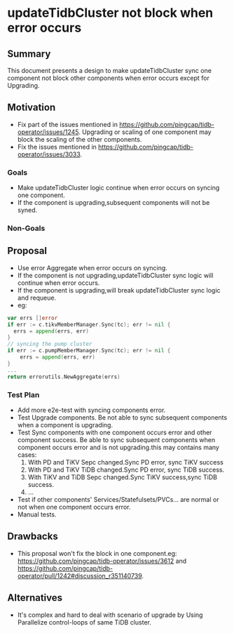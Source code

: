 # updateTidbCluster not block when error occurs

## Summary

This document presents a design to make updateTidbCluster sync one component not block other components when error occurs except for Upgrading.

## Motivation

- Fix part of the issues mentioned in <https://github.com/pingcap/tidb-operator/issues/1245>. Upgrading or scaling of one component may block the scaling of the other components.  
- Fix the issues mentioned in <https://github.com/pingcap/tidb-operator/issues/3033>.

### Goals

* Make updateTidbCluster logic continue when error occurs on syncing one component.
* If the component is upgrading,subsequent components will not be syned.

### Non-Goals

## Proposal

- Use error Aggregate when error occurs on syncing.
- If the component is not upgrading,updateTidbCluster sync logic will continue when error occurs.
- If the component is upgrading,will break updateTidbCluster sync logic and requeue.
- eg:

```Go
var errs []error
if err := c.tikvMemberManager.Sync(tc); err != nil {
  errs = append(errs, err)
}
// syncing the pump cluster
if err := c.pumpMemberManager.Sync(tc); err != nil {
    errs = append(errs, err)
}
...
return errorutils.NewAggregate(errs)
```

### Test Plan

- Add more e2e-test with syncing components error.
- Test Upgrade components. Be not able to sync subsequent components when a component is upgrading. 
- Test Sync components with one component occurs error and other component success. Be able to sync subsequent components when component occurs error and is not upgrading.this may contains many cases:
  1. With PD and TiKV Sepc changed.Sync PD error, sync TiKV success
  2. With PD and TiKV TiDB changed.Sync PD error, sync TiDB success. 
  3. With TiKV and TiDB Sepc changed.Sync TiKV success,sync TiDB success.
  4. ...
- Test if other components' Services/Statefulsets/PVCs... are normal or not when one component occurs error.  
- Manual tests.

## Drawbacks

- This proposal won't fix the block in one component.eg:  <https://github.com/pingcap/tidb-operator/issues/3612> and <https://github.com/pingcap/tidb-operator/pull/1242#discussion_r351140739>.

## Alternatives

- It's complex and hard to deal with scenario of upgrade by Using Parallelize control-loops of same TiDB cluster. 
